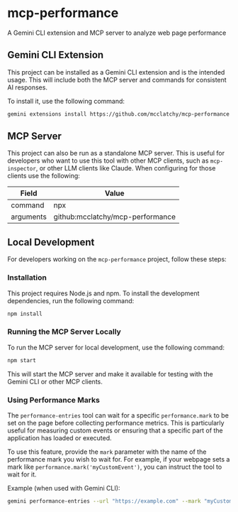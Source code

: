 # mcp-performance
A Gemini CLI extension and MCP server to analyze web page performance

## Gemini CLI Extension

This project can be installed as a Gemini CLI extension and is the intended usage. This will include both the MCP server and commands for consistent AI responses.

To install it, use the following command:

```bash
gemini extensions install https://github.com/mcclatchy/mcp-performance
```

## MCP Server

This project can also be run as a standalone MCP server. This is useful for developers who want to use this tool with other MCP clients, such as `mcp-inspector`, or other LLM clients like Claude. When configuring for those clients use the following:

| Field | Value |
| ----- | ----- |
| command | npx |
| arguments | github:mcclatchy/mcp-performance | 

## Local Development

For developers working on the `mcp-performance` project, follow these steps:

### Installation

This project requires Node.js and npm. To install the development dependencies, run the following command:

```bash
npm install
```

### Running the MCP Server Locally

To run the MCP server for local development, use the following command:

```bash
npm start
```

This will start the MCP server and make it available for testing with the Gemini CLI or other MCP clients.

### Using Performance Marks

The `performance-entries` tool can wait for a specific `performance.mark` to be set on the page before collecting performance metrics. This is particularly useful for measuring custom events or ensuring that a specific part of the application has loaded or executed.

To use this feature, provide the `mark` parameter with the name of the performance mark you wish to wait for. For example, if your webpage sets a mark like `performance.mark('myCustomEvent')`, you can instruct the tool to wait for it.

Example (when used with Gemini CLI):

```bash
gemini performance-entries --url "https://example.com" --mark "myCustomEvent"
```

